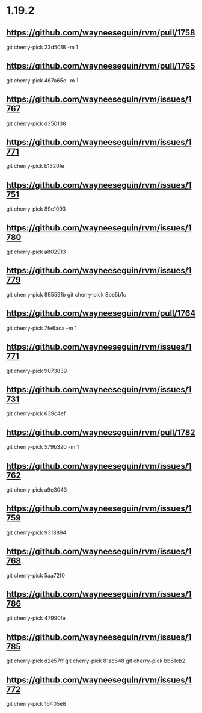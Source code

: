 # 1.19.2

## https://github.com/wayneeseguin/rvm/pull/1758
git cherry-pick 23d5018 -m 1

## https://github.com/wayneeseguin/rvm/pull/1765
git cherry-pick 467a65e -m 1

## https://github.com/wayneeseguin/rvm/issues/1767
git cherry-pick d350138

## https://github.com/wayneeseguin/rvm/issues/1771
git cherry-pick b1320fe

## https://github.com/wayneeseguin/rvm/issues/1751
git cherry-pick 89c1093

## https://github.com/wayneeseguin/rvm/issues/1780
git cherry-pick a802913

## https://github.com/wayneeseguin/rvm/issues/1779
git cherry-pick 895591b
git cherry-pick 8be5b1c

## https://github.com/wayneeseguin/rvm/pull/1764
git cherry-pick 7fe6ada -m 1

## https://github.com/wayneeseguin/rvm/issues/1771
git cherry-pick 9073839

## https://github.com/wayneeseguin/rvm/issues/1731
git cherry-pick 639c4ef

## https://github.com/wayneeseguin/rvm/pull/1782
git cherry-pick 579b320 -m 1

## https://github.com/wayneeseguin/rvm/issues/1762
git cherry-pick a9e3043

## https://github.com/wayneeseguin/rvm/issues/1759
git cherry-pick 9318894

## https://github.com/wayneeseguin/rvm/issues/1768
git cherry-pick 5aa72f0

## https://github.com/wayneeseguin/rvm/issues/1786
git cherry-pick 47990fe

## https://github.com/wayneeseguin/rvm/issues/1785
git cherry-pick d2e57ff
git cherry-pick 81ac648
git cherry-pick bb61cb2

## https://github.com/wayneeseguin/rvm/issues/1772
git cherry-pick 16405e8
